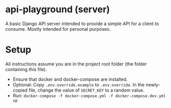# api-playground (server)

A basic Django API server intended to provide a simple API for a client to consume. Mostly intended for personal purposes.


# Setup

All instructions assume you are in the project root folder (the folder containing this file).

- Ensure that docker and docker-compose are installed.
- Optional: Copy `.env.override.example` to `.env.override`. In the newly-copied file, change the value of `SECRET_KEY` to a random value.
- Run: `docker-compose -f docker-compose.yml -f docker-compose.dev.yml up`
